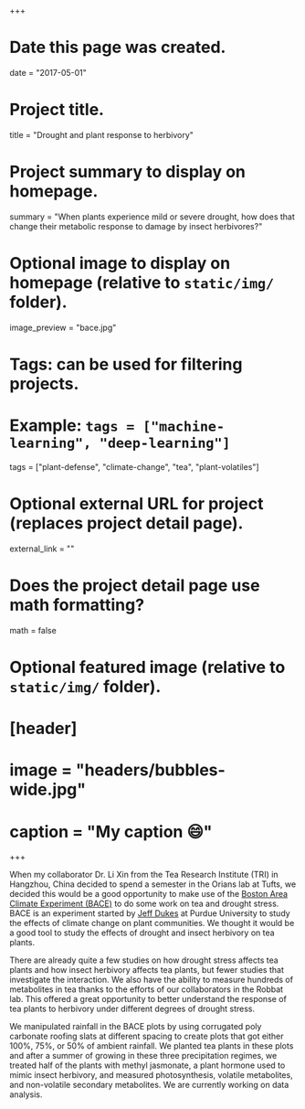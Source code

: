 +++
# Date this page was created.
date = "2017-05-01"

# Project title.
title = "Drought and plant response to herbivory"

# Project summary to display on homepage.
summary = "When plants experience mild or severe drought, how does that change their metabolic response to damage by insect herbivores?"

# Optional image to display on homepage (relative to `static/img/` folder).
image_preview = "bace.jpg"

# Tags: can be used for filtering projects.
# Example: `tags = ["machine-learning", "deep-learning"]`
tags = ["plant-defense", "climate-change", "tea", "plant-volatiles"]

# Optional external URL for project (replaces project detail page).
external_link = ""

# Does the project detail page use math formatting?
math = false

# Optional featured image (relative to `static/img/` folder).
# [header]
# image = "headers/bubbles-wide.jpg"
# caption = "My caption :smile:"

+++

When my collaborator Dr. Li Xin from the Tea Research Institute (TRI) in Hangzhou, China decided to spend a semester in the Orians lab at Tufts, we decided this would be a good opportunity to make use of the [Boston Area Climate Experiment (BACE)](http://web.ics.purdue.edu/~jsdukes/bace.html) to do some work on tea and drought stress.  BACE is an experiment started by [Jeff Dukes](http://web.ics.purdue.edu/~jsdukes/Dukes.html) at Purdue University to study the effects of climate change on plant communities. We thought it would be a good tool to study the effects of drought and insect herbivory on tea plants.

There are already quite a few studies on how drought stress affects tea plants and how insect herbivory affects tea plants, but fewer studies that investigate the interaction.  We also have the ability to measure hundreds of metabolites in tea thanks to the efforts of our collaborators in the Robbat lab.  This offered a great opportunity to better understand the response of tea plants to herbivory under different degrees of drought stress.

We manipulated rainfall in the BACE plots by using corrugated poly carbonate roofing slats at different spacing to create plots that got either 100%, 75%, or 50% of ambient rainfall.  We planted tea plants in these plots and after a summer of growing in these three precipitation regimes, we treated half of the plants with methyl jasmonate, a plant hormone used to mimic insect herbivory, and measured photosynthesis, volatile metabolites, and non-volatile secondary metabolites.  We are currently working on data analysis.